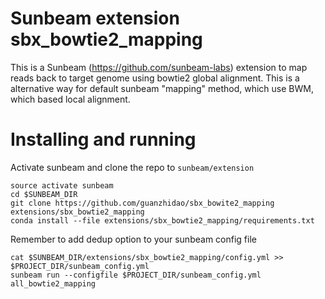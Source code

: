 # Sunbeam extension sbx_bowtie2_mapping

This is a Sunbeam (https://github.com/sunbeam-labs) extension to map reads back to target genome using bowtie2 global alignment. This is a alternative way for default sunbeam "mapping" method, which use BWM, which based local alignment.

# Installing and running

Activate sunbeam and clone the repo to `sunbeam/extension`
```
source activate sunbeam
cd $SUNBEAM_DIR
git clone https://github.com/guanzhidao/sbx_bowite2_mapping extensions/sbx_bowtie2_mapping
conda install --file extensions/sbx_bowtie2_mapping/requirements.txt
```

Remember to add dedup option to your sunbeam config file
```
cat $SUNBEAM_DIR/extensions/sbx_bowtie2_mapping/config.yml >> $PROJECT_DIR/sunbeam_config.yml
sunbeam run --configfile $PROJECT_DIR/sunbeam_config.yml all_bowtie2_mapping
```

